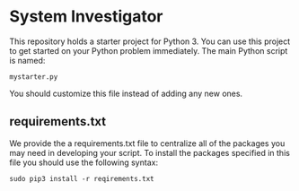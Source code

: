 # System Investigator
This repository holds a starter project for Python 3. You can use this project
to get started on your Python problem immediately. The main Python script is 
named:

    mystarter.py

You should customize this file instead of adding any new ones.

## requirements.txt
We provide the a requirements.txt file to centralize all of the packages you
may need in developing your script. To install the packages specified in this
file you should use the following syntax:

    sudo pip3 install -r reqirements.txt
